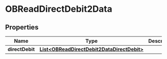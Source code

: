 

# OBReadDirectDebit2Data

## Properties

Name | Type | Description | Notes
------------ | ------------- | ------------- | -------------
**directDebit** | [**List&lt;OBReadDirectDebit2DataDirectDebit&gt;**](OBReadDirectDebit2DataDirectDebit.md) |  |  [optional]



